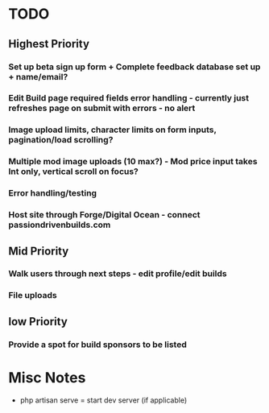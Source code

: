 # TODO

## Highest Priority

### Set up beta sign up form + Complete feedback database set up + name/email?

### Edit Build page required fields error handling - currently just refreshes page on submit with errors - no alert

### Image upload limits, character limits on form inputs, pagination/load scrolling?

### Multiple mod image uploads (10 max?) - Mod price input takes Int only, vertical scroll on focus?

### Error handling/testing

### Host site through Forge/Digital Ocean - connect passiondrivenbuilds.com




## Mid Priority

### Walk users through next steps - edit profile/edit builds

### File uploads




## low Priority

### Provide a spot for build sponsors to be listed 




# Misc Notes

* php artisan serve = start dev server (if applicable)
